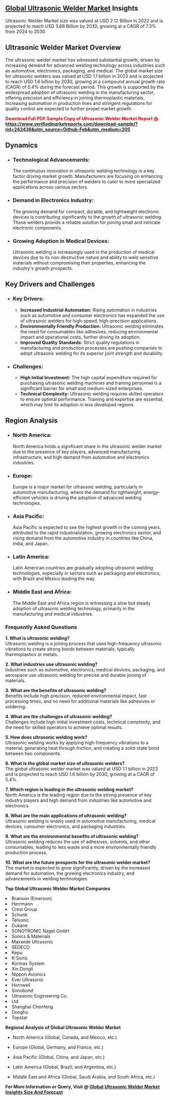 <h2><a href="https://www.verifiedmarketreports.com/download-sample/?rid=243436&amp;utm_source=Github&amp;utm_medium=205" target="_blank">Global Ultrasonic Welder Market</a> Insights</h2><p>Ultrasonic Welder Market size was valued at USD 2.12 Billion in 2022 and is projected to reach USD 3.68 Billion by 2030, growing at a CAGR of 7.3% from 2024 to 2030.</p><p> <h2>Ultrasonic Welder Market Overview</h2> <p>The ultrasonic welder market has witnessed substantial growth, driven by increasing demand for advanced welding technology across industries such as automotive, electronics, packaging, and medical. The global market size for ultrasonic welders was valued at USD 1.1 billion in 2023 and is projected to reach USD 1.6 billion by 2030, growing at a compound annual growth rate (CAGR) of 5.4% during the forecast period. This growth is supported by the widespread adoption of ultrasonic welding in the manufacturing sector, offering precision and efficiency in joining thermoplastic materials. Increasing automation in production lines and stringent regulations for quality control are expected to further propel market growth.</p> <p><strong><p><span class=""><span style="color: #ff0000;"><strong>Download Full PDF Sample Copy of Ultrasonic Welder Market Report</strong> @ </span><a href="https://www.verifiedmarketreports.com/download-sample/?rid=243436&amp;utm_source=Github-Feb&amp;utm_medium=205" target="_blank">https://www.verifiedmarketreports.com/download-sample/?rid=243436&amp;utm_source=Github-Feb&amp;utm_medium=205</a></span></p></strong></p> <h2>Dynamics</h2> <ul> <li><h3>Technological Advancements:</h3> The continuous innovation in ultrasonic welding technology is a key factor driving market growth. Manufacturers are focusing on enhancing the performance and precision of welders to cater to more specialized applications across various sectors.</li> <li><h3>Demand in Electronics Industry:</h3> The growing demand for compact, durable, and lightweight electronic devices is contributing significantly to the growth of ultrasonic welding. These welders provide a reliable solution for joining small and intricate electronic components.</li> <li><h3>Growing Adoption in Medical Devices:</h3> Ultrasonic welding is increasingly used in the production of medical devices due to its non-destructive nature and ability to weld sensitive materials without compromising their properties, enhancing the industry's growth prospects.</li> </ul> <h2>Key Drivers and Challenges</h2> <ul> <li><h3>Key Drivers:</h3> <ul> <li><strong>Increased Industrial Automation:</strong> Rising automation in industries such as automotive and consumer electronics has expanded the use of ultrasonic welders for high-speed, high-precision applications.</li> <li><strong>Environmentally Friendly Production:</strong> Ultrasonic welding eliminates the need for consumables like adhesives, reducing environmental impact and operational costs, further driving its adoption.</li> <li><strong>Improved Quality Standards:</strong> Strict quality regulations in manufacturing and production processes are pushing companies to adopt ultrasonic welding for its superior joint strength and durability.</li> </ul> </li> <li><h3>Challenges:</h3> <ul> <li><strong>High Initial Investment:</strong> The high capital expenditure required for purchasing ultrasonic welding machines and training personnel is a significant barrier for small and medium-sized enterprises.</li> <li><strong>Technical Complexity:</strong> Ultrasonic welding requires skilled operators to ensure optimal performance. Training and expertise are essential, which may limit its adoption in less developed regions.</li> </ul> </li> </ul> <h2>Region Analysis</h2> <ul> <li><h3>North America:</h3> North America holds a significant share in the ultrasonic welder market due to the presence of key players, advanced manufacturing infrastructure, and high demand from automotive and electronics industries.</li> <li><h3>Europe:</h3> Europe is a major market for ultrasonic welding, particularly in automotive manufacturing, where the demand for lightweight, energy-efficient vehicles is driving the adoption of advanced welding technologies.</li> <li><h3>Asia Pacific:</h3> Asia Pacific is expected to see the highest growth in the coming years, attributed to the rapid industrialization, growing electronics sector, and rising demand from the automotive industry in countries like China, India, and Japan.</li> <li><h3>Latin America:</h3> Latin American countries are gradually adopting ultrasonic welding technologies, especially in sectors such as packaging and electronics, with Brazil and Mexico leading the way.</li> <li><h3>Middle East and Africa:</h3> The Middle East and Africa region is witnessing a slow but steady adoption of ultrasonic welding technology, primarily in the manufacturing and medical industries.</li> </ul> <h3>Frequently Asked Questions</h3> <p><strong>1. What is ultrasonic welding?</strong><br>Ultrasonic welding is a joining process that uses high-frequency ultrasonic vibrations to create strong bonds between materials, typically thermoplastics or metals.</p> <p><strong>2. What industries use ultrasonic welding?</strong><br>Industries such as automotive, electronics, medical devices, packaging, and aerospace use ultrasonic welding for precise and durable joining of materials.</p> <p><strong>3. What are the benefits of ultrasonic welding?</strong><br>Benefits include high precision, reduced environmental impact, fast processing times, and no need for additional materials like adhesives or soldering.</p> <p><strong>4. What are the challenges of ultrasonic welding?</strong><br>Challenges include high initial investment costs, technical complexity, and the need for skilled operators to achieve optimal results.</p> <p><strong>5. How does ultrasonic welding work?</strong><br>Ultrasonic welding works by applying high-frequency vibrations to a material, generating heat through friction, and creating a solid-state bond between two components.</p> <p><strong>6. What is the global market size of ultrasonic welders?</strong><br>The global ultrasonic welder market was valued at USD 1.1 billion in 2023 and is projected to reach USD 1.6 billion by 2030, growing at a CAGR of 5.4%.</p> <p><strong>7. Which region is leading in the ultrasonic welding market?</strong><br>North America is the leading region due to the strong presence of key industry players and high demand from industries like automotive and electronics.</p> <p><strong>8. What are the main applications of ultrasonic welding?</strong><br>Ultrasonic welding is widely used in automotive manufacturing, medical devices, consumer electronics, and packaging industries.</p> <p><strong>9. What are the environmental benefits of ultrasonic welding?</strong><br>Ultrasonic welding reduces the use of adhesives, solvents, and other consumables, leading to less waste and a more environmentally friendly production process.</p> <p><strong>10. What are the future prospects for the ultrasonic welder market?</strong><br>The market is expected to grow significantly, driven by the increased demand for automation, the growing electronics industry, and advancements in welding technologies.</p> </p><p><strong>Top Global Ultrasonic Welder Market Companies</strong></p><div data-test-id=""><p><li>Branson (Emerson)</li><li> Herrmann</li><li> Crest Group</li><li> Schunk</li><li> Telsonic</li><li> Dukane</li><li> SONOTRONIC Nagel GmbH</li><li> Sonics & Materials</li><li> Maxwide Ultrasonic</li><li> SEDECO</li><li> Kepu</li><li> K-Sonic</li><li> Kormax System</li><li> Xin Dongli</li><li> Nippon Avionics</li><li> Ever Ultrasonic</li><li> Hornwell</li><li> Sonobond</li><li> Ultrasonic Engineering Co.</li><li>Ltd</li><li> Shanghai Chenfeng</li><li> Dongho</li><li> Topstar</li></p><div><strong>Regional Analysis of&nbsp;Global Ultrasonic Welder Market</strong></div><ul><li dir="ltr"><p dir="ltr">North America&nbsp;(Global, Canada, and Mexico, etc.)</p></li><li dir="ltr"><p dir="ltr">Europe (Global, Germany, and France, etc.)</p></li><li dir="ltr"><p dir="ltr">Asia Pacific&nbsp;(Global, China, and Japan, etc.)</p></li><li dir="ltr"><p dir="ltr">Latin America&nbsp;(Global, Brazil, and Argentina, etc.)</p></li><li dir="ltr">Middle East and Africa&nbsp;(Global, Saudi Arabia, and South Africa, etc.)</li></ul><p><strong>For More Information or Query, Visit @&nbsp;</strong><strong><a href="https://www.verifiedmarketreports.com/product/ultrasonic-welder-market/?utm_source=Github&amp;utm_medium=205" target="_blank">Global Ultrasonic Welder Market Insights Size And Forecast</a></strong></p></div>
